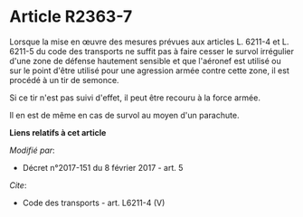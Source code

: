 # Article R2363-7

Lorsque la mise en œuvre des mesures prévues aux articles L. 6211-4 et L. 6211-5 du code des transports ne suffit pas à faire
cesser le survol irrégulier d'une zone de défense hautement sensible et que l'aéronef est utilisé ou sur le point d'être
utilisé pour une agression armée contre cette zone, il est procédé à un tir de semonce. 

Si ce tir n'est pas suivi d'effet, il peut être recouru à la force armée. 

Il en est de même en cas de survol au moyen d'un parachute.

**Liens relatifs à cet article**

_Modifié par_:

  - Décret n°2017-151 du 8 février 2017 - art. 5

_Cite_:

  - Code des transports - art. L6211-4 (V)
